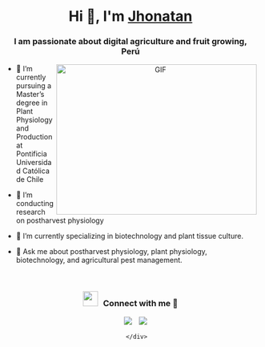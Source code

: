 <h1 align="center">Hi 👋, I'm <a href="https://100rabhcsmc.github.io/Me.io/" target="blank">
Jhonatan</a></h1>
<h3 align="center">I am passionate about digital agriculture and fruit growing, Perú </h3>



<a target="_blank" align="center">
  <img align="right" top="500" height="300" width="400" alt="GIF" src="https://media.giphy.com/media/SWoSkN6DxTszqIKEqv/giphy.gif">
</a>

- 🔭 I’m currently pursuing a Master’s degree in Plant Physiology and Production at Pontificia Universidad Católica de Chile

- 🌱 I’m conducting research on postharvest physiology

- 📖 I’m currently specializing in biotechnology and plant tissue culture.

- 💬 Ask me about postharvest physiology, plant physiology, biotechnology, and agricultural pest management.

<br/>
<h3 align="center" > <img src="https://media.giphy.com/media/iY8CRBdQXODJSCERIr/giphy.gif" width="30" height="30" style="margin-right: 10px;">Connect with me 🤝 </h3>

<p align="center">

 <div align="center"  class="icons-social" style="margin-left: 10px;">
        <a style="margin-left: 10px;"  target="_blank" href="https://www.linkedin.com/in/stwar-j-loayza-vilca/">
			<img src="https://img.icons8.com/doodle/40/000000/linkedin--v2.png"></a>
        <a style="margin-left: 10px;" target="_blank" href="https://github.com/stwar7">
		<img src="https://img.icons8.com/doodle/40/000000/github--v1.png"></a>

      </div>

</p>

